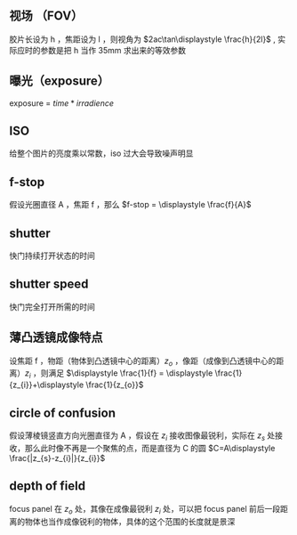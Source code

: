 
## 视场 （FOV）

胶片长设为 h ，焦距设为 l ，则视角为 $2ac\tan\displaystyle \frac{h}{2l}$  , 实际应时的参数是把 h 当作 35mm 求出来的等效参数

## 曝光（exposure）

exposure = $time*irradience$

## ISO 

给整个图片的亮度乘以常数，iso 过大会导致噪声明显

## f-stop

假设光圈直径 A ，焦距 f ，那么 $f-stop = \displaystyle \frac{f}{A}$


## shutter

快门持续打开状态的时间

## shutter speed

快门完全打开所需的时间


##  薄凸透镜成像特点

设焦距 f ，物距（物体到凸透镜中心的距离）$z_{o}$ ，像距（成像到凸透镜中心的距离）$z_{i}$  ，则满足 $\displaystyle \frac{1}{f} = \displaystyle \frac{1}{z_{i}}+\displaystyle \frac{1}{z_{o}}$


## circle of confusion

假设薄棱镜竖直方向光圈直径为 A ，假设在 $z_{i}$ 接收图像最锐利，实际在 $z_{s}$  处接收，那么此时像不再是一个聚焦的点，而是直径为 C 的圆 $C=A\displaystyle \frac{|z_{s}-z_{i}|}{z_{i}}$


## depth of field

focus panel 在 $z_{o}$ 处，其像在成像最锐利 $z_{i}$ 处，可以把 focus panel 前后一段距离的物体也当作成像锐利的物体，具体的这个范围的长度就是景深